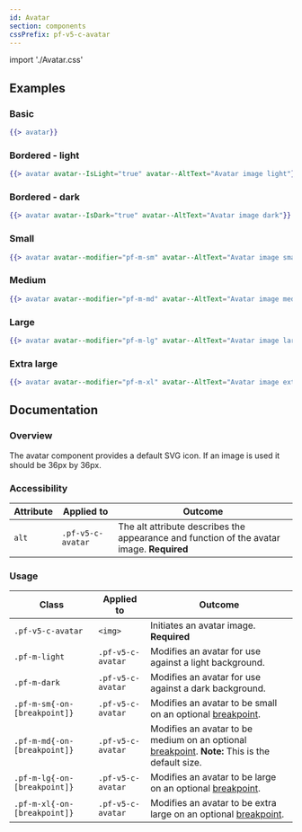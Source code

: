 ```yaml
---
id: Avatar
section: components
cssPrefix: pf-v5-c-avatar
---
```


import './Avatar.css'

## Examples
### Basic
```hbs
{{> avatar}}
```

### Bordered - light
```hbs
{{> avatar avatar--IsLight="true" avatar--AltText="Avatar image light"}}
```

### Bordered - dark
```hbs
{{> avatar avatar--IsDark="true" avatar--AltText="Avatar image dark"}}
```

### Small
```hbs
{{> avatar avatar--modifier="pf-m-sm" avatar--AltText="Avatar image small"}}
```

### Medium
```hbs
{{> avatar avatar--modifier="pf-m-md" avatar--AltText="Avatar image medium"}}
```

### Large
```hbs
{{> avatar avatar--modifier="pf-m-lg" avatar--AltText="Avatar image large"}}
```

### Extra large
```hbs
{{> avatar avatar--modifier="pf-m-xl" avatar--AltText="Avatar image extra large"}}
```

## Documentation
### Overview
The avatar component provides a default SVG icon. If an image is used it should be 36px by 36px.

### Accessibility
| Attribute | Applied to | Outcome |
| -- | -- | -- |
| `alt` | `.pf-v5-c-avatar` | The alt attribute describes the appearance and function of the avatar image. **Required** |

### Usage
| Class | Applied to | Outcome |
| -- | -- | -- |
| `.pf-v5-c-avatar` | `<img>` |  Initiates an avatar image. **Required** |
| `.pf-m-light` | `.pf-v5-c-avatar` | Modifies an avatar for use against a light background. |
| `.pf-m-dark` | `.pf-v5-c-avatar` | Modifies an avatar for use against a dark background. |
| `.pf-m-sm{-on-[breakpoint]}` | `.pf-v5-c-avatar` | Modifies an avatar to be small on an optional [breakpoint](/developer-resources/global-css-variables#breakpoint-variables-and-class-suffixes). |
| `.pf-m-md{-on-[breakpoint]}` | `.pf-v5-c-avatar` | Modifies an avatar to be medium on an optional [breakpoint](/developer-resources/global-css-variables#breakpoint-variables-and-class-suffixes). **Note:** This is the default size. |
| `.pf-m-lg{-on-[breakpoint]}` | `.pf-v5-c-avatar` | Modifies an avatar to be large on an optional [breakpoint](/developer-resources/global-css-variables#breakpoint-variables-and-class-suffixes). |
| `.pf-m-xl{-on-[breakpoint]}` | `.pf-v5-c-avatar` | Modifies an avatar to be extra large on an optional [breakpoint](/developer-resources/global-css-variables#breakpoint-variables-and-class-suffixes). |
